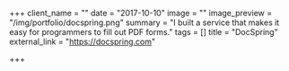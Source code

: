 +++
client_name = ""
date = "2017-10-10"
image = ""
image_preview = "/img/portfolio/docspring.png"
summary = "I built a service that makes it easy for programmers to fill out PDF forms."
tags = []
title = "DocSpring"
external_link = "https://docspring.com"

+++
